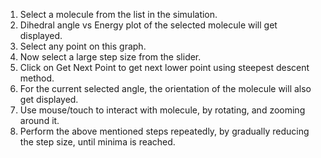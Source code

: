 1. Select a molecule from the list in the simulation.
2. Dihedral angle vs Energy plot of the selected molecule will get displayed.
3. Select any point on this graph.
4. Now select a large step size from the slider.
5. Click on Get Next Point to get next lower point using steepest descent method.
6. For the current selected angle, the orientation of the molecule will also get displayed.
7. Use mouse/touch to interact with molecule, by rotating, and zooming around it.
8. Perform the above mentioned steps repeatedly, by gradually reducing the step size, until minima is reached.